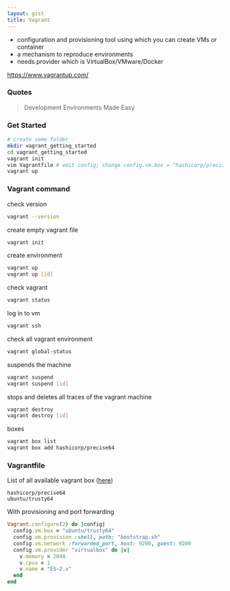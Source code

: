 ```yaml
---
layout: gist
title: Vagrant
---
```


- configuration and provisioning tool using which you can create VMs or container
- a mechanism to reproduce environments
- needs provider which is VirtualBox/VMware/Docker

https://www.vagrantup.com/

### Quotes

> Development Environments Made Easy

### Get Started

```sh
# create some folder
mkdir vagrant_getting_started
cd vagrant_getting_started
vagrant init
vim Vagrantfile # edit config; change config.vm.box = "hashicorp/precise64"
vagrant up
```


### Vagrant command


check version
```sh
vagrant --version
```

create empty vagrant file
```sh
vagrant init
```

create environment
```sh
vagrant up
vagrant up [id]
```

check vagrant
```sh
vagrant status
```

log in to vm
```sh
vagrant ssh
```

check all vagrant environment
```sh
vagrant global-status
```

suspends the machine
```sh
vagrant suspend
vagrant suspend [id]
```

stops and deletes all traces of the vagrant machine
```sh
vagrant destroy
vagrant destroy [id]
```

boxes
```sh
vagrant box list
vagrant box add hashicorp/precise64
```


### Vagrantfile

List of all available vagrant box ([here](https://app.vagrantup.com/boxes/search))
```
hashicorp/precise64
ubuntu/trusty64
```


With provisioning and port forwarding
```ruby
Vagrant.configure(2) do |config|
  config.vm.box = "ubuntu/trusty64"
  config.vm.provision :shell, path: "bootstrap.sh"
  config.vm.network :forwarded_port, host: 9200, guest: 9200
  config.vm.provider "virtualbox" do |v|
    v.memory = 2048
    v.cpus = 1
    v.name = "ES-2.x"
  end
end

```
